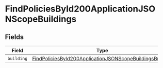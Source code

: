 # FindPoliciesById200ApplicationJSONScopeBuildings


## Fields

| Field                                                                                                                                           | Type                                                                                                                                            | Required                                                                                                                                        | Description                                                                                                                                     |
| ----------------------------------------------------------------------------------------------------------------------------------------------- | ----------------------------------------------------------------------------------------------------------------------------------------------- | ----------------------------------------------------------------------------------------------------------------------------------------------- | ----------------------------------------------------------------------------------------------------------------------------------------------- |
| `building`                                                                                                                                      | [FindPoliciesById200ApplicationJSONScopeBuildingsBuilding](../../models/operations/findpoliciesbyid200applicationjsonscopebuildingsbuilding.md) | :heavy_minus_sign:                                                                                                                              | N/A                                                                                                                                             |